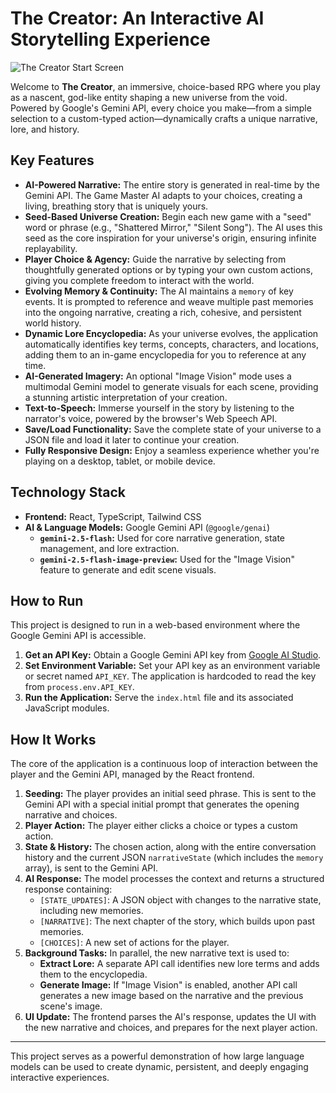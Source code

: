 # The Creator: An Interactive AI Storytelling Experience

![The Creator Start Screen](https://storage.googleapis.com/aistudio-ux-team-public/sdk_gallery/project_creator_readme_header.png)

Welcome to **The Creator**, an immersive, choice-based RPG where you play as a nascent, god-like entity shaping a new universe from the void. Powered by Google's Gemini API, every choice you make—from a simple selection to a custom-typed action—dynamically crafts a unique narrative, lore, and history.

## Key Features

-   **AI-Powered Narrative:** The entire story is generated in real-time by the Gemini API. The Game Master AI adapts to your choices, creating a living, breathing story that is uniquely yours.
-   **Seed-Based Universe Creation:** Begin each new game with a "seed" word or phrase (e.g., "Shattered Mirror," "Silent Song"). The AI uses this seed as the core inspiration for your universe's origin, ensuring infinite replayability.
-   **Player Choice & Agency:** Guide the narrative by selecting from thoughtfully generated options or by typing your own custom actions, giving you complete freedom to interact with the world.
-   **Evolving Memory & Continuity:** The AI maintains a `memory` of key events. It is prompted to reference and weave multiple past memories into the ongoing narrative, creating a rich, cohesive, and persistent world history.
-   **Dynamic Lore Encyclopedia:** As your universe evolves, the application automatically identifies key terms, concepts, characters, and locations, adding them to an in-game encyclopedia for you to reference at any time.
-   **AI-Generated Imagery:** An optional "Image Vision" mode uses a multimodal Gemini model to generate visuals for each scene, providing a stunning artistic interpretation of your creation.
-   **Text-to-Speech:** Immerse yourself in the story by listening to the narrator's voice, powered by the browser's Web Speech API.
-   **Save/Load Functionality:** Save the complete state of your universe to a JSON file and load it later to continue your creation.
-   **Fully Responsive Design:** Enjoy a seamless experience whether you're playing on a desktop, tablet, or mobile device.

## Technology Stack

-   **Frontend:** React, TypeScript, Tailwind CSS
-   **AI & Language Models:** Google Gemini API (`@google/genai`)
    -   **`gemini-2.5-flash`:** Used for core narrative generation, state management, and lore extraction.
    -   **`gemini-2.5-flash-image-preview`:** Used for the "Image Vision" feature to generate and edit scene visuals.

## How to Run

This project is designed to run in a web-based environment where the Google Gemini API is accessible.

1.  **Get an API Key:** Obtain a Google Gemini API key from [Google AI Studio](https://aistudio.google.com/).
2.  **Set Environment Variable:** Set your API key as an environment variable or secret named `API_KEY`. The application is hardcoded to read the key from `process.env.API_KEY`.
3.  **Run the Application:** Serve the `index.html` file and its associated JavaScript modules.

## How It Works

The core of the application is a continuous loop of interaction between the player and the Gemini API, managed by the React frontend.

1.  **Seeding:** The player provides an initial seed phrase. This is sent to the Gemini API with a special initial prompt that generates the opening narrative and choices.
2.  **Player Action:** The player either clicks a choice or types a custom action.
3.  **State & History:** The chosen action, along with the entire conversation history and the current JSON `narrativeState` (which includes the `memory` array), is sent to the Gemini API.
4.  **AI Response:** The model processes the context and returns a structured response containing:
    -   `[STATE_UPDATES]`: A JSON object with changes to the narrative state, including new memories.
    -   `[NARRATIVE]`: The next chapter of the story, which builds upon past memories.
    -   `[CHOICES]`: A new set of actions for the player.
5.  **Background Tasks:** In parallel, the new narrative text is used to:
    -   **Extract Lore:** A separate API call identifies new lore terms and adds them to the encyclopedia.
    -   **Generate Image:** If "Image Vision" is enabled, another API call generates a new image based on the narrative and the previous scene's image.
6.  **UI Update:** The frontend parses the AI's response, updates the UI with the new narrative and choices, and prepares for the next player action.

---

This project serves as a powerful demonstration of how large language models can be used to create dynamic, persistent, and deeply engaging interactive experiences.
